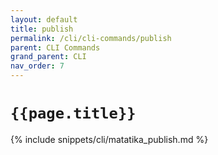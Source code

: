 ```yaml
---
layout: default
title: publish
permalink: /cli/cli-commands/publish
parent: CLI Commands
grand_parent: CLI
nav_order: 7
---
```


# `{{page.title}}`

{% include snippets/cli/matatika_publish.md %}
